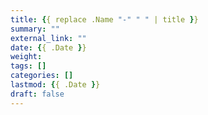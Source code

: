 ```yaml
---
title: {{ replace .Name "-" " " | title }}
summary: ""
external_link: ""
date: {{ .Date }}
weight:
tags: []
categories: []
lastmod: {{ .Date }}
draft: false
---
```

